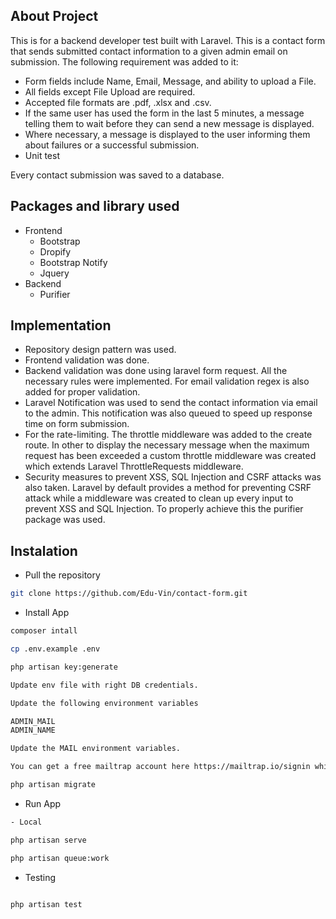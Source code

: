 ## About Project

This is for a backend developer test built with Laravel. This is a contact form that sends submitted contact information to a given admin email on submission. The following requirement was added to it:

- Form fields include Name, Email, Message, and ability to upload a File.
- All fields except File Upload are required.
- Accepted file formats are .pdf, .xlsx and .csv.
- If the same user has used the form in the last 5 minutes, a message telling them to wait before they can send a new message is displayed.
- Where necessary, a message is displayed to the user informing them about failures or a successful submission.
- Unit test

Every contact submission was saved to a database.

## Packages and library used

 - Frontend
    - Bootstrap
    - Dropify
    - Bootstrap Notify
    - Jquery
- Backend
    - Purifier
 
## Implementation

- Repository design pattern was used.
- Frontend validation was done.
- Backend validation was done using laravel form request. All the necessary rules were implemented. For email validation regex is also added for proper validation.
- Laravel Notification was used to send the contact information via email to the admin. This notification was also queued to speed up response time on form submission.
- For the rate-limiting. The throttle middleware was added to the create route. In other to display the necessary message when the maximum request has been exceeded a custom throttle middleware was created which extends Laravel ThrottleRequests middleware.
- Security measures to prevent XSS, SQL Injection and CSRF attacks was also taken. Laravel by default provides a method for preventing CSRF attack while a middleware was created to clean up every input to prevent XSS and SQL Injection. To properly achieve this the purifier package was used.

    
## Instalation

- Pull the repository
```bash
git clone https://github.com/Edu-Vin/contact-form.git
```
- Install App
```bash
composer intall

cp .env.example .env

php artisan key:generate

Update env file with right DB credentials.

Update the following environment variables

ADMIN_MAIL
ADMIN_NAME

Update the MAIL environment variables.

You can get a free mailtrap account here https://mailtrap.io/signin which you can use for testing.

php artisan migrate

```

- Run App
```bash
- Local

php artisan serve

php artisan queue:work

```
- Testing
```bash

php artisan test

```
